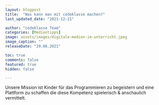 ```yaml
---
layout: blogpost
title:  "Was kann man mit codeklasse machen?"
last_updated_date: "2021-12-21"

author: "codeklasse Team"
categories: [Medientipps]
image: assets/images/digitale-medien-im-unterricht.jpeg
image_caption: ""
releaseDate: "29.06.2021"

toc: true
comments: false
featured: true
hidden: false

---
```


Unsere Mission ist Kinder für das Programmieren zu begeistern und eine Plattform zu schaffen die diese Kompetenz spielerisch & anschaulich vermittelt.
